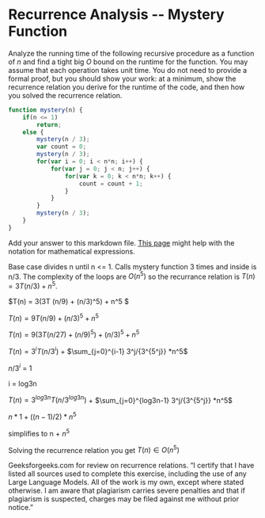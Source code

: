 # Recurrence Analysis -- Mystery Function

Analyze the running time of the following recursive procedure as a function of
$n$ and find a tight big $O$ bound on the runtime for the function. You may
assume that each operation takes unit time. You do not need to provide a formal
proof, but you should show your work: at a minimum, show the recurrence relation
you derive for the runtime of the code, and then how you solved the recurrence
relation.

```javascript
function mystery(n) {
    if(n <= 1)
        return;
    else {
        mystery(n / 3);
        var count = 0;
        mystery(n / 3);
        for(var i = 0; i < n*n; i++) {
            for(var j = 0; j < n; j++) {
                for(var k = 0; k < n*n; k++) {
                    count = count + 1;
                }
            }
        }
        mystery(n / 3);
    }
}
```

Add your answer to this markdown file. [This
page](https://docs.github.com/en/get-started/writing-on-github/working-with-advanced-formatting/writing-mathematical-expressions)
might help with the notation for mathematical expressions.

Base case divides n until n <= 1. Calls mystery function 3 times and inside is n/3. The complexity of the loops are $O(n^5)$ so the recurrance relation is $T(n) = 3T(n/3) + n^5$. 

$T(n) = 3(3T (n/9) + (n/3)^5) + n^5 $

$T(n) = 9T(n/9) +(n/3)^5 + n^5$

$T(n) = 9(3T (n/27) +(n/9)^5) +(n/3)^5 + n^5$

$T(n) =3^i T(n/3^i)$ + $\sum_{j=0}^{i-1} 3^j/{3^{5^j}} *n^5$

$n/3^i$ = 1

i = log3n

$T(n) =3^{log3n} T(n/3^{log3n})$ + $\sum_{j=0}^{log3n-1} 3^j/{3^{5^j}} *n^5$

$n *1 +((n-1) /2) *n^5$

simplifies to n + $n^5$

Solving the recurrence relation you get $T(n) ∈ O(n^5)$

Geeksforgeeks.com for review on recurrence relations. “I certify that I have listed all sources used to complete this exercise, including the use of any Large Language Models. All of the work is my own, except where stated otherwise. I am aware that plagiarism carries severe penalties and that if plagiarism is suspected, charges may be filed against me without prior notice.”
